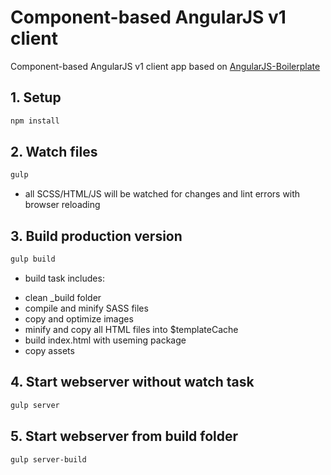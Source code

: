 # Component-based AngularJS v1 client
Component-based AngularJS v1 client app based on [AngularJS-Boilerplate](https://github.com/jbutko/AngularJS-Boilerplate)

## 1. Setup
```bash
npm install
```

## 2. Watch files
```bash
gulp
```
- all SCSS/HTML/JS will be watched for changes and lint errors with browser reloading

## 3. Build production version
```bash
gulp build
```
- build task includes:
* clean _build folder
* compile and minify SASS files
* copy and optimize images
* minify and copy all HTML files into $templateCache
* build index.html with useming package
* copy assets

## 4. Start webserver without watch task
```bash
gulp server
```

## 5. Start webserver from build folder
```bash
gulp server-build
```
